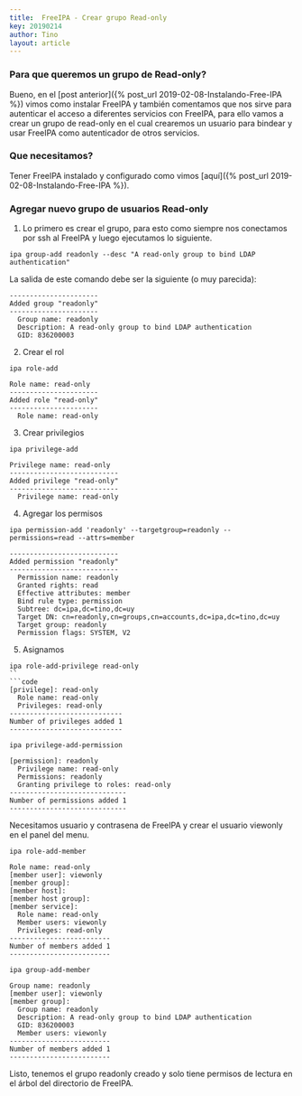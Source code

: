 ```yaml
---
title:  FreeIPA - Crear grupo Read-only
key: 20190214
author: Tino
layout: article
---
```


### Para que queremos un grupo de Read-only?

Bueno, en el [post anterior]({% post_url 2019-02-08-Instalando-Free-IPA %}) vimos como instalar FreeIPA y también comentamos que nos sirve para autenticar el acceso a diferentes servicios con FreeIPA, para ello vamos a crear un grupo de read-only en el cual crearemos un usuario para bindear y usar FreeIPA como autenticador de otros servicios.<!-- more -->  

### Que necesitamos?

Tener FreeIPA instalado y configurado como vimos [aquí]({% post_url 2019-02-08-Instalando-Free-IPA %}).  

### Agregar nuevo grupo de usuarios Read-only

1. Lo primero es crear el grupo, para esto como siempre nos conectamos por ssh al FreeIPA y luego ejecutamos lo siguiente.
```
ipa group-add readonly --desc "A read-only group to bind LDAP authentication"
```
La salida de este comando debe ser la siguiente (o muy parecida):
```code
----------------------
Added group "readonly"
----------------------
  Group name: readonly
  Description: A read-only group to bind LDAP authentication
  GID: 836200003
```
2. Crear el rol
```
ipa role-add
```
```code
Role name: read-only
----------------------
Added role "read-only"
----------------------
  Role name: read-only
```
3. Crear privilegios
```
ipa privilege-add
```
```code
Privilege name: read-only
---------------------------
Added privilege "read-only"
---------------------------
  Privilege name: read-only
```
4. Agregar los permisos
```
ipa permission-add 'readonly' --targetgroup=readonly --permissions=read --attrs=member
```
```code
---------------------------
Added permission "readonly"
---------------------------
  Permission name: readonly
  Granted rights: read
  Effective attributes: member
  Bind rule type: permission
  Subtree: dc=ipa,dc=tino,dc=uy
  Target DN: cn=readonly,cn=groups,cn=accounts,dc=ipa,dc=tino,dc=uy
  Target group: readonly
  Permission flags: SYSTEM, V2
```
5. Asignamos
```
ipa role-add-privilege read-only
``
```code
[privilege]: read-only
  Role name: read-only
  Privileges: read-only
----------------------------
Number of privileges added 1
----------------------------
```
```
ipa privilege-add-permission
```
```code
[permission]: readonly
  Privilege name: read-only
  Permissions: readonly
  Granting privilege to roles: read-only
-----------------------------
Number of permissions added 1
-----------------------------
```
Necesitamos usuario y contrasena de FreeIPA y crear el usuario viewonly en el panel del menu.
```
ipa role-add-member
```
```code
Role name: read-only
[member user]: viewonly
[member group]:
[member host]:
[member host group]:
[member service]:
  Role name: read-only
  Member users: viewonly
  Privileges: read-only
-------------------------
Number of members added 1
-------------------------
```
```
ipa group-add-member
```
```code
Group name: readonly
[member user]: viewonly
[member group]:
  Group name: readonly
  Description: A read-only group to bind LDAP authentication
  GID: 836200003
  Member users: viewonly
-------------------------
Number of members added 1
-------------------------
```  

Listo, tenemos el grupo readonly creado y solo tiene permisos de lectura en el árbol del directorio de FreeIPA.

